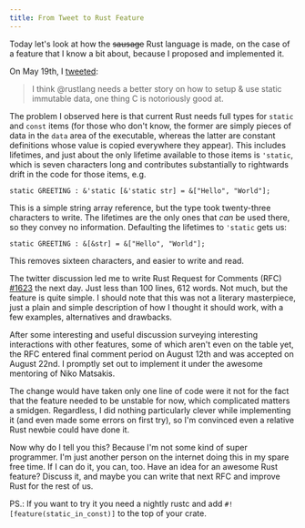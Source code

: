 ```yaml
---
title: From Tweet to Rust Feature
---
```


Today let's look at how the <s>sausage</s> Rust language is made, on the case
of a feature that I know a bit about, because I proposed and implemented it.

On May 19th, I [tweeted](https://twitter.com/llogiq/status/733237797960732672):

<blockquote> I think @rustlang needs a better story on how to setup & use
static immutable data, one thing C is notoriously good at.</blockquote>

The problem I observed here is that current Rust needs full types for `static`
and `const` items (for those who don't know, the former are simply pieces of
data in the `data` area of the executable, whereas the latter are constant
definitions whose value is copied everywhere they appear). This includes
lifetimes, and just about the only lifetime available to those items is
`'static`, which is seven characters long and contributes substantially to
rightwards drift in the code for those items, e.g.

```
static GREETING : &'static [&'static str] = &["Hello", "World"];
```

This is a simple string array reference, but the type took twenty-three
characters to write. The lifetimes are the only ones that *can* be used there,
so they convey no information. Defaulting the lifetimes to `'static` gets us:

```
static GREETING : &[&str] = &["Hello", "World"];
```

This removes sixteen characters, and easier to write and read.

The twitter discussion led me to write Rust Request for Comments (RFC)
[#1623](https://github.com/rust-lang/rfc/pull/1623) the next day. Just less
than 100 lines, 612 words. Not much, but the feature is quite simple. I should
note that this was not a literary masterpiece, just a plain and simple
description of how I thought it should work, with a few examples, alternatives
and drawbacks.

After some interesting and useful discussion surveying interesting interactions
with other features, some of which aren't even on the table yet, the RFC
entered final comment period on August 12th and was accepted on August 22nd. I
promptly set out to implement it under the awesome mentoring of Niko Matsakis.

The change would have taken only one line of code were it not for the fact that
the feature needed to be unstable for now, which complicated matters a smidgen.
Regardless, I did nothing particularly clever while implementing it (and even
made some errors on first try), so I'm convinced even a relative Rust newbie
could have done it.

Now why do I tell you this? Because I'm not some kind of super programmer. I'm
just another person on the internet doing this in my spare free time. If I can
do it, you can, too. Have an idea for an awesome Rust feature? Discuss it, and
maybe you can write that next RFC and improve Rust for the rest of us.

PS.: If you want to try it you need a nightly rustc and add
`#![feature(static_in_const)]` to the top of your crate.
